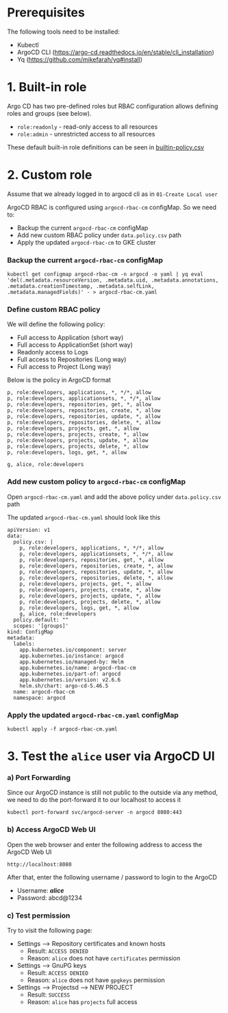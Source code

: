 # Prerequisites
The following tools need to be installed:
- Kubectl 
- ArgoCD CLI (https://argo-cd.readthedocs.io/en/stable/cli_installation)
- Yq (https://github.com/mikefarah/yq#install)

# 1. Built-in role
Argo CD has two pre-defined roles but RBAC configuration allows defining roles and groups (see below).

- `role:readonly` - read-only access to all resources
- `role:admin` - unrestricted access to all resources

These default built-in role definitions can be seen in [builtin-policy.csv](https://github.com/argoproj/argo-cd/blob/master/assets/builtin-policy.csv)

# 2. Custom role
Assume that we already logged in to argocd cli as in `01-Create Local user`

ArgoCD RBAC is configured using `argocd-rbac-cm` configMap. So we need to:
- Backup the current `argocd-rbac-cm` configMap
- Add new custom RBAC policy under `data.policy.csv` path
- Apply the updated `argocd-rbac-cm` to GKE cluster

### Backup the current `argocd-rbac-cm` configMap
```
kubectl get configmap argocd-rbac-cm -n argocd -o yaml | yq eval 'del(.metadata.resourceVersion, .metadata.uid, .metadata.annotations, .metadata.creationTimestamp, .metadata.selfLink, .metadata.managedFields)' - > argocd-rbac-cm.yaml
```

### Define custom RBAC policy
We will define the following policy:
- Full access to Application (short way)
- Full access to ApplicationSet (short way)
- Readonly access to Logs
- Full access to Repositories (Long way)
- Full access to Project (Long way)

Below is the policy in ArgoCD format
```
p, role:developers, applications, *, */*, allow
p, role:developers, applicationsets, *, */*, allow
p, role:developers, repositories, get, *, allow
p, role:developers, repositories, create, *, allow
p, role:developers, repositories, update, *, allow
p, role:developers, repositories, delete, *, allow
p, role:developers, projects, get, *, allow
p, role:developers, projects, create, *, allow
p, role:developers, projects, update, *, allow
p, role:developers, projects, delete, *, allow
p, role:developers, logs, get, *, allow

g, alice, role:developers
```

### Add new custom policy to `argocd-rbac-cm` configMap
Open `argocd-rbac-cm.yaml` and add the above policy under `data.policy.csv` path

The updated `argocd-rbac-cm.yaml` should look like this

```
apiVersion: v1
data:
  policy.csv: |
    p, role:developers, applications, *, */*, allow
    p, role:developers, applicationsets, *, */*, allow
    p, role:developers, repositories, get, *, allow
    p, role:developers, repositories, create, *, allow
    p, role:developers, repositories, update, *, allow
    p, role:developers, repositories, delete, *, allow
    p, role:developers, projects, get, *, allow
    p, role:developers, projects, create, *, allow
    p, role:developers, projects, update, *, allow
    p, role:developers, projects, delete, *, allow
    p, role:developers, logs, get, *, allow
    g, alice, role:developers
  policy.default: ""
  scopes: '[groups]'
kind: ConfigMap
metadata:
  labels:
    app.kubernetes.io/component: server
    app.kubernetes.io/instance: argocd
    app.kubernetes.io/managed-by: Helm
    app.kubernetes.io/name: argocd-rbac-cm
    app.kubernetes.io/part-of: argocd
    app.kubernetes.io/version: v2.6.6
    helm.sh/chart: argo-cd-5.46.5
  name: argocd-rbac-cm
  namespace: argocd
```

### Apply the updated `argocd-rbac-cm.yaml` configMap
```
kubectl apply -f argocd-rbac-cm.yaml
```

# 3. Test the `alice` user via ArgoCD UI
### a) Port Forwarding
Since our ArgoCD instance is still not public to the outside via any method, we need to do the port-forward it to our localhost to access it
```
kubectl port-forward svc/argocd-server -n argocd 8080:443
```

### b) Access ArgoCD Web UI
Open the web browser and enter the following address to access the ArgoCD Web UI
```
http://localhost:8080
```

After that, enter the following username / password to login to the ArgoCD
- Username: ***alice***
- Password: abcd@1234

### c) Test permission
Try to visit the following page:
- Settings --> Repository certificates and known hosts
    - Result: `ACCESS DENIED`
    - Reason: `alice` does not have `certificates` permission
- Settings --> GnuPG keys
    - Result: `ACCESS DENIED`
    - Reason: `alice` does not have `gpgkeys` permission
- Settings --> Projectsd --> NEW PROJECT
    - Result: `SUCCESS`
    - Reason: `alice` has `projects` full access
